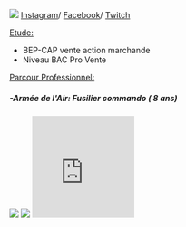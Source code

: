 
  <p><img src= "https://image-uniservice.linternaute.com/image/150/1389758640/11742809.jpg">
  <a href="https://www.instagram.com/azekiell/">Instagram</a>/
  <a href="https://www.facebook.com/beauvallet.julien">Facebook</a>/
  <a href="https://www.twitch.tv/djub0otv">Twitch</a></p>

  
  <span style="text-decoration: underline;">Etude:</span>

   - BEP-CAP vente action marchande
   - Niveau BAC Pro Vente
   
  <span style="text-decoration: underline;">Parcour Professionnel:</span>
  
 <main>
   <h5>-Armée de l'Air: Fusilier commando ( 8 ans)</h5>
  
   <p><img src= "https://unplyondotorg.files.wordpress.com/2015/11/fusco512.png?w=150&h=150">
   
   <img src= "https://a4-images.myspacecdn.com/images04/8/c3f4ffcffe274591b6ae50a3f2e1cce5/full.jpg">
   <iframe src="https://giphy.com/embed/9P94yLRR2R4LFNNXIg" width="180" height="180" frameBorder="0" class="giphy-embed" allowFullScreen></p>
   <p2><iframe src="https://giphy.com/embed/ZcZOj4q60MNsQ" width="350" height="380" frameBorder="10" class="giphy-embed" allowFullScreen>
   </p2>
  
   
  
  
   <h5>-STEF: Agent de Quai ( 2 ans)</h5>
  
   <p3><img src= https://www.kisspng.com/png-stef-transport-logistics-management-cargo-seafood-4445655/preview.html></p3>
  
 </main>
  
  
  
  
  
  
  
  
  
  
  

